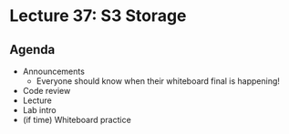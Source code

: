 # Lecture 37: S3 Storage

## Agenda

- Announcements
  - Everyone should know when their whiteboard final is happening!
- Code review
- Lecture
- Lab intro
- (if time) Whiteboard practice
